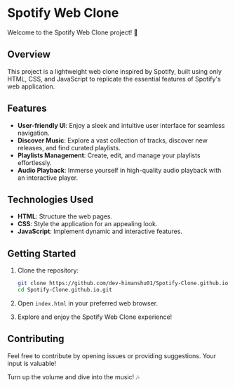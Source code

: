 # Spotify Web Clone

Welcome to the Spotify Web Clone project! 🎵

## Overview

This project is a lightweight web clone inspired by Spotify, built using only HTML, CSS, and JavaScript to replicate the essential features of Spotify's web application.

## Features

- **User-friendly UI**: Enjoy a sleek and intuitive user interface for seamless navigation.
- **Discover Music**: Explore a vast collection of tracks, discover new releases, and find curated playlists.
- **Playlists Management**: Create, edit, and manage your playlists effortlessly.
- **Audio Playback**: Immerse yourself in high-quality audio playback with an interactive player.

## Technologies Used

- **HTML**: Structure the web pages.
- **CSS**: Style the application for an appealing look.
- **JavaScript**: Implement dynamic and interactive features.

## Getting Started

1. Clone the repository:

    ```bash
    git clone https://github.com/dev-himanshu01/Spotify-Clone.github.io.git
    cd Spotify-Clone.github.io.git
    ```

2. Open `index.html` in your preferred web browser.

3. Explore and enjoy the Spotify Web Clone experience!

## Contributing

Feel free to contribute by opening issues or providing suggestions. Your input is valuable!

Turn up the volume and dive into the music! 🎶
